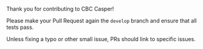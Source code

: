 Thank you for contributing to CBC Casper!

Please make your Pull Request again the `develop` branch and ensure that all tests pass.

Unless fixing a typo or other small issue, PRs should link to specific issues.
